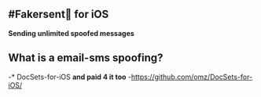 #Fakersent👑 for iOS
------------------------------------------------
__Sending unlimited spoofed messages__

## What is a email-sms spoofing?

-*   DocSets-for-iOS __and paid 4 it too__ 
-https://github.com/omz/DocSets-for-iOS/
